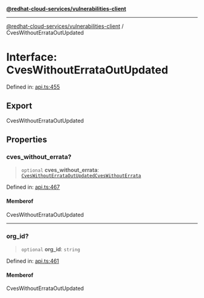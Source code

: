 [**@redhat-cloud-services/vulnerabilities-client**](../README.md)

***

[@redhat-cloud-services/vulnerabilities-client](../globals.md) / CvesWithoutErrataOutUpdated

# Interface: CvesWithoutErrataOutUpdated

Defined in: [api.ts:455](https://github.com/charlesmulder/javascript-clients/blob/main/packages/vulnerabilities/git-api/api.ts#L455)

## Export

CvesWithoutErrataOutUpdated

## Properties

### cves\_without\_errata?

> `optional` **cves\_without\_errata**: [`CvesWithoutErrataOutUpdatedCvesWithoutErrata`](CvesWithoutErrataOutUpdatedCvesWithoutErrata.md)

Defined in: [api.ts:467](https://github.com/charlesmulder/javascript-clients/blob/main/packages/vulnerabilities/git-api/api.ts#L467)

#### Memberof

CvesWithoutErrataOutUpdated

***

### org\_id?

> `optional` **org\_id**: `string`

Defined in: [api.ts:461](https://github.com/charlesmulder/javascript-clients/blob/main/packages/vulnerabilities/git-api/api.ts#L461)

#### Memberof

CvesWithoutErrataOutUpdated
